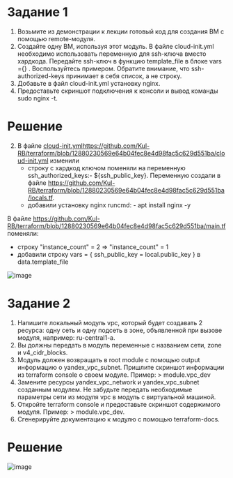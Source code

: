 # Задание 1
1. Возьмите из демонстрации к лекции готовый код для создания ВМ с помощью remote-модуля.
2. Создайте одну ВМ, используя этот модуль. В файле cloud-init.yml необходимо использовать переменную для ssh-ключа вместо хардкода. Передайте ssh-ключ в функцию template_file в блоке vars ={} . Воспользуйтесь примером. Обратите внимание, что ssh-authorized-keys принимает в себя список, а не строку.
3. Добавьте в файл cloud-init.yml установку nginx.
4. Предоставьте скриншот подключения к консоли и вывод команды sudo nginx -t.

# Решение
2. В файле [cloud-init.yml](https://github.com/Kul-RB/terraform/blob/12880230569e64b04fec8e4d98fac5c629d551ba/cloud-init.yml)https://github.com/Kul-RB/terraform/blob/12880230569e64b04fec8e4d98fac5c629d551ba/cloud-init.yml изменили
   - строку с хардкод ключом поменяли на переменную ssh_authorized_keys:- ${ssh_public_key}. Переменную создали в файле  https://github.com/Kul-RB/terraform/blob/12880230569e64b04fec8e4d98fac5c629d551ba/locals.tf.
   - добавили установку nginx runcmd: - apt install nginx -y

В файле https://github.com/Kul-RB/terraform/blob/12880230569e64b04fec8e4d98fac5c629d551ba/main.tf поменяли:
   - строку "instance_count" = 2 => "instance_count" = 1
   - добавили строку vars = { ssh_public_key = local.public_key } в data.template_file

![image](https://github.com/Kul-RB/terraform/assets/53901269/efd071a8-213a-4788-82cc-07ae6ef5da2c)

# Задание 2
1. Напишите локальный модуль vpc, который будет создавать 2 ресурса: одну сеть и одну подсеть в зоне, объявленной при вызове модуля, например: ru-central1-a.
2. Вы должны передать в модуль переменные с названием сети, zone и v4_cidr_blocks.
3. Модуль должен возвращать в root module с помощью output информацию о yandex_vpc_subnet. Пришлите скриншот информации из terraform console о своем модуле. Пример: > module.vpc_dev
4. Замените ресурсы yandex_vpc_network и yandex_vpc_subnet созданным модулем. Не забудьте передать необходимые параметры сети из модуля vpc в модуль с виртуальной машиной.
5. Откройте terraform console и предоставьте скриншот содержимого модуля. Пример: > module.vpc_dev.
6. Сгенерируйте документацию к модулю с помощью terraform-docs.

# Решение
![image](https://github.com/Kul-RB/terraform/assets/53901269/b7775a1e-c07a-4b03-b7c9-ef10ce03d679)
